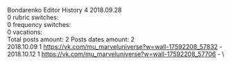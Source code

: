 Bondarenko	Editor History 4 2018.09.28\
0 rubric switches:\
0 frequency switches:\
0 vacations:\
Total posts amount: 2	Posts dates amount: 2\
2018.10.09 1 https://vk.com/mu_marveluniverse?w=wall-17592208_57832 -	\
2018.10.12 1 https://vk.com/mu_marveluniverse?w=wall-17592208_57706 -	\
